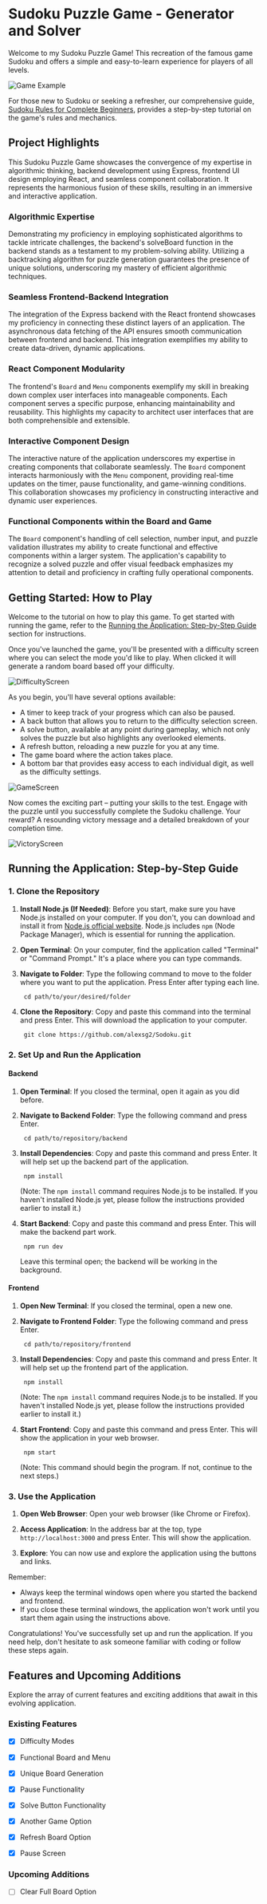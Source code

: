 # Sudoku Puzzle Game - Generator and Solver

Welcome to my Sudoku Puzzle Game! This recreation of the famous game Sudoku and offers a simple and easy-to-learn experience for players of all levels.

![Game Example](./Readme_photos/Game.png)


For those new to Sudoku or seeking a refresher, our comprehensive guide, [Sudoku Rules for Complete Beginners](https://sudoku.com/how-to-play/sudoku-rules-for-complete-beginners/#:~:text=Sudoku%20is%20played%20on%20a%20grid,the%20row%2C%20column%20or%20square.), provides a step-by-step tutorial on the game's rules and mechanics.

## Project Highlights

This Sudoku Puzzle Game showcases the convergence of my expertise in algorithmic thinking, backend development using Express, frontend UI design employing React, and seamless component collaboration. It represents the harmonious fusion of these skills, resulting in an immersive and interactive application.

### Algorithmic Expertise

Demonstrating my proficiency in employing sophisticated algorithms to tackle intricate challenges, the backend's solveBoard function in the backend stands as a testament to my problem-solving ability. Utilizing a backtracking algorithm for puzzle generation guarantees the presence of unique solutions, underscoring my mastery of efficient algorithmic techniques.

### Seamless Frontend-Backend Integration

The integration of the Express backend with the React frontend showcases my proficiency in connecting these distinct layers of an application. The asynchronous data fetching of the API ensures smooth communication between frontend and backend. This integration exemplifies my ability to create data-driven, dynamic applications.

### React Component Modularity

The frontend's `Board` and `Menu` components exemplify my skill in breaking down complex user interfaces into manageable components. Each component serves a specific purpose, enhancing maintainability and reusability. This highlights my capacity to architect user interfaces that are both comprehensible and extensible.

### Interactive Component Design

The interactive nature of the application underscores my expertise in creating components that collaborate seamlessly. The `Board` component interacts harmoniously with the `Menu` component, providing real-time updates on the timer, pause functionality, and game-winning conditions. This collaboration showcases my proficiency in constructing interactive and dynamic user experiences.

### Functional Components within the Board and Game

The `Board` component's handling of cell selection, number input, and puzzle validation illustrates my ability to create functional and effective components within a larger system. The application's capability to recognize a solved puzzle and offer visual feedback emphasizes my attention to detail and proficiency in crafting fully operational components.

## Getting Started: How to Play

Welcome to the tutorial on how to play this game. To get started with running the game, refer to the [Running the Application: Step-by-Step Guide](#running-the-application-step-by-step-guide)  section for instructions.

Once you've launched the game, you'll be presented with a difficulty screen where you can select the mode you'd like to play. When clicked it will generate a random board based off your difficulty.

![DifficultyScreen](./Readme_photos/DifficultyScreen.png)

As you begin, you'll have several options available:

- A timer to keep track of your progress which can also be paused.
- A back button that allows you to return to the difficulty selection screen.
- A solve button, available at any point during gameplay, which not only solves the puzzle but also highlights any overlooked elements.
- A refresh button, reloading a new puzzle for you at any time.
- The game board where the action takes place.
- A bottom bar that provides easy access to each individual digit, as well as the difficulty settings.

![GameScreen](./Readme_photos/Game.png)

Now comes the exciting part – putting your skills to the test. Engage with the puzzle until you successfully complete the Sudoku challenge. Your reward? A resounding victory message and a detailed breakdown of your completion time.

![VictoryScreen](./Readme_photos/Victory.png)

## Running the Application: Step-by-Step Guide

### 1. Clone the Repository

1. **Install Node.js (If Needed)**: Before you start, make sure you have Node.js installed on your computer. If you don't, you can download and install it from [Node.js official website](https://nodejs.org/). Node.js includes `npm` (Node Package Manager), which is essential for running the application.

2. **Open Terminal**: On your computer, find the application called "Terminal" or "Command Prompt." It's a place where you can type commands.

3. **Navigate to Folder**: Type the following command to move to the folder where you want to put the application. Press Enter after typing each line.

        cd path/to/your/desired/folder

4. **Clone the Repository**: Copy and paste this command into the terminal and press Enter. This will download the application to your computer.

        git clone https://github.com/alexsg2/Sodoku.git

### 2. Set Up and Run the Application

#### Backend

1. **Open Terminal**: If you closed the terminal, open it again as you did before.

2. **Navigate to Backend Folder**: Type the following command and press Enter.

        cd path/to/repository/backend

3. **Install Dependencies**: Copy and paste this command and press Enter. It will help set up the backend part of the application.

        npm install

    (Note: The `npm install` command requires Node.js to be installed. If you haven't installed Node.js yet, please follow the instructions provided earlier to install it.)

4. **Start Backend**: Copy and paste this command and press Enter. This will make the backend part work.

        npm run dev

    Leave this terminal open; the backend will be working in the background.

#### Frontend

1. **Open New Terminal**: If you closed the terminal, open a new one.

2. **Navigate to Frontend Folder**: Type the following command and press Enter.

        cd path/to/repository/frontend

3. **Install Dependencies**: Copy and paste this command and press Enter. It will help set up the frontend part of the application.

        npm install

    (Note: The `npm install` command requires Node.js to be installed. If you haven't installed Node.js yet, please follow the instructions provided earlier to install it.)

4. **Start Frontend**: Copy and paste this command and press Enter. This will show the application in your web browser.

        npm start

    (Note: This command should begin the program. If not, continue to the next steps.)

### 3. Use the Application

1. **Open Web Browser**: Open your web browser (like Chrome or Firefox).

2. **Access Application**: In the address bar at the top, type `http://localhost:3000` and press Enter. This will show the application.

3. **Explore**: You can now use and explore the application using the buttons and links.

Remember:

- Always keep the terminal windows open where you started the backend and frontend.
- If you close these terminal windows, the application won't work until you start them again using the instructions above.

Congratulations! You've successfully set up and run the application. If you need help, don't hesitate to ask someone familiar with coding or follow these steps again.

## Features and Upcoming Additions

Explore the array of current features and exciting additions that await in this evolving application.

### Existing Features

- [x] Difficulty Modes
- [x] Functional Board and Menu
- [x] Unique Board Generation
- [x] Pause Functionality
- [x] Solve Button Functionality 
- [x] Another Game Option
- [x] Refresh Board Option
- [x] Pause Screen


### Upcoming Additions

- [ ] Clear Full Board Option

